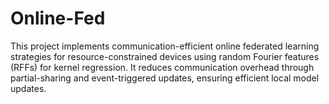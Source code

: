 # Online-Fed
This project implements communication-efficient online federated learning strategies for resource-constrained devices using random Fourier features (RFFs) for kernel regression. It reduces communication overhead through partial-sharing and event-triggered updates, ensuring efficient local model updates.
